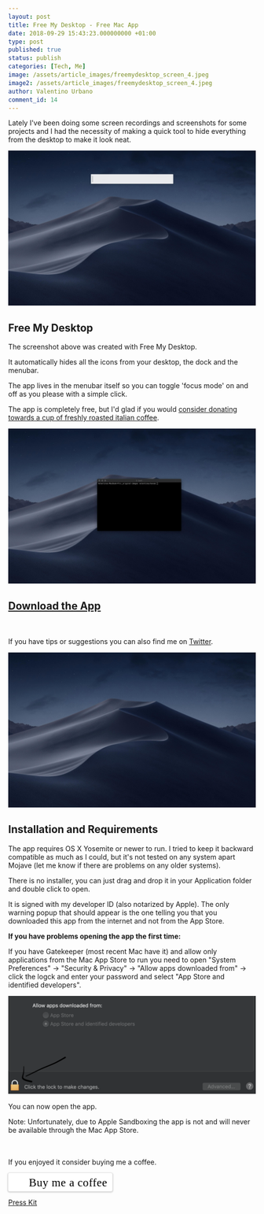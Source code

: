 ```yaml
---
layout: post
title: Free My Desktop - Free Mac App
date: 2018-09-29 15:43:23.000000000 +01:00
type: post
published: true
status: publish
categories: [Tech, Me]
image: /assets/article_images/freemydesktop_screen_4.jpeg
image2: /assets/article_images/freemydesktop_screen_4.jpeg
author: Valentino Urbano
comment_id: 14
---
```


Lately I've been doing some screen recordings and screenshots for some projects and I had the necessity of making a quick tool to hide everything from the desktop to make it look neat.

![Free My Desktop](/assets/article_images/freemydesktop_screen_1.jpeg)

## Free My Desktop

The screenshot above was created with Free My Desktop.

It automatically hides all the icons from your desktop, the dock and the menubar.

The app lives in the menubar itself so you can toggle 'focus mode' on and off as you please with a simple click.

The app is completely free, but I'd glad if you would [consider donating towards a cup of freshly roasted italian coffee][1].

![Free My Desktop](/assets/article_images/freemydesktop_screen_2.jpeg)

## [Download the App][2]

<br><br>If you have tips or suggestions you can also find me on [Twitter][3].

![Free My Desktop](/assets/article_images/freemydesktop_screen_3.jpeg)

## Installation and Requirements

The app requires OS X Yosemite or newer to run. I tried to keep it backward compatible as much as I could, but it's not tested on any system apart Mojave (let me know if there are problems on any older systems).

There is no installer, you can just drag and drop it in your Application folder and double click to open.

It is signed with my developer ID (also notarized by Apple). The only warning popup that should appear is the one telling you that you downloaded this app from the internet and not from the App Store.

**If you have problems opening the app the first time:**

If you have Gatekeeper (most recent Mac have it) and allow only applications from the Mac App Store to run you need to open "System Preferences" -> "Security & Privacy" -> "Allow apps downloaded from" -> click the logck and enter your password and select "App Store and identified developers".

![Free My Desktop](/assets/article_images/freemydesktop_screen_inst.jpeg)

You can now open the app.

Note: Unfortunately, due to Apple Sandboxing the app is not and will never be available through the Mac App Store.

<br><br>
If you enjoyed it consider buying me a coffee.
<br>

<style>.bmc-button img{width: 27px !important;margin-bottom: 1px !important;box-shadow: none !important;border: none !important;vertical-align: middle !important;}.bmc-button{line-height: 36px !important;height:37px !important;text-decoration: none !important;display:inline-flex !important;color:#000000 !important;background-color:#FFFFFF !important;border-radius: 3px !important;border: 1px solid transparent !important;padding: 1px 9px !important;font-size: 23px !important;letter-spacing: 0.6px !important;box-shadow: 0px 1px 2px rgba(190, 190, 190, 0.5) !important;-webkit-box-shadow: 0px 1px 2px 2px rgba(190, 190, 190, 0.5) !important;margin: 0 auto !important;font-family:'Cookie', cursive !important;-webkit-box-sizing: border-box !important;box-sizing: border-box !important;-o-transition: 0.3s all linear !important;-webkit-transition: 0.3s all linear !important;-moz-transition: 0.3s all linear !important;-ms-transition: 0.3s all linear !important;transition: 0.3s all linear !important;}.bmc-button:hover, .bmc-button:active, .bmc-button:focus {-webkit-box-shadow: 0px 1px 2px 2px rgba(190, 190, 190, 0.5) !important;text-decoration: none !important;box-shadow: 0px 1px 2px 2px rgba(190, 190, 190, 0.5) !important;opacity: 0.85 !important;color:#000000 !important;}</style><link href="https://fonts.googleapis.com/css?family=Cookie" rel="stylesheet"><a class="bmc-button" target="_blank" href="https://www.buymeacoffee.com/valentino"><img src="https://www.buymeacoffee.com/assets/img/BMC-btn-logo.svg" alt=""><span style="margin-left:5px">Buy me a coffee</span></a>

[Press Kit][4]

<!--

#### Featured On

https://www.producthunt.com/posts/free-my-desktop
https://www.indiehackers.com/forum/show-ih-just-launched-my-first-app-on-product-hunt-free-my-desktop-19f7c5ab09
https://startupresources.io/blog/my-first-product-hunt-launch-valentino-urbano/
https://startuptracker.io/lists/types/hot/2018/43
https://twitter.com/newtechhubnet/status/1050280623598919680
https://www.appinn.com/free-my-desktop-for-macos/
https://www.ifun.de/free-my-desktop-mini-app-blendet-desktop-icons-aus-128293/
http://www.maxiapple.com/2018/10/free-my-desktop-mac-app-macos.html
https://ihaveanidea.hellobox.co/site/contents/content/2206716/2018-10-08/free-my-desktop-hides-all-the-icons-from-your-desktop-with-a-click?ref=producthunt
https://dev.to/valeit/just-launched-my-first-app-on-product-hunt---free-my-desktop-1ic8
https://startup88.com/startups/2018/10/30/free-my-desktop-hides-all-the-icons-from-your-desktop-with-a-click/29473
https://free.com.tw/free-my-desktop/
https://techroomage.com/GrzxRYvb/
https://launched.io/startup/2642-free-my-desktop
https://usepanda.com/newsletter.html
https://twitter.com/gustomela/status/1055160505369792513

-->

[1]: https://www.paypal.me/vale93
[2]: /apps/mac/freemydesktop/
[3]: https://twitter.com/valentinourbano
[4]: /apps/mac/freemydesktop/presskit.html
